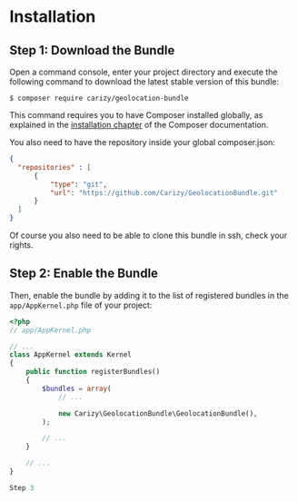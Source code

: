 Installation
============

Step 1: Download the Bundle
---------------------------
Open a command console, enter your project directory and execute the
following command to download the latest stable version of this bundle:

```console
$ composer require carizy/geolocation-bundle
```

This command requires you to have Composer installed globally, as explained
in the [installation chapter](https://getcomposer.org/doc/00-intro.md)
of the Composer documentation.

You also need to have the repository inside your global composer.json:

```json
{
  "repositories" : [
      {
          "type": "git",
          "url": "https://github.com/Carizy/GeolocationBundle.git"
      } 
  ]
}
```
Of course you also need to be able to clone this bundle in ssh, check your rights.

Step 2: Enable the Bundle
-------------------------

Then, enable the bundle by adding it to the list of registered bundles
in the `app/AppKernel.php` file of your project:

```php
<?php
// app/AppKernel.php

// ...
class AppKernel extends Kernel
{
    public function registerBundles()
    {
        $bundles = array(
            // ...

            new Carizy\GeolocationBundle\GeolocationBundle(),
        );

        // ...
    }

    // ...
}

Step 3
